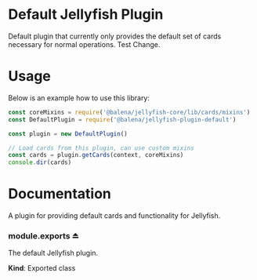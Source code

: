 # Default Jellyfish Plugin

Default plugin that currently only provides the default set of cards necessary for normal operations.
Test Change.

# Usage

Below is an example how to use this library:

```js
const coreMixins = require('@balena/jellyfish-core/lib/cards/mixins')
const DefaultPlugin = require('@balena/jellyfish-plugin-default')

const plugin = new DefaultPlugin()

// Load cards from this plugin, can use custom mixins
const cards = plugin.getCards(context, coreMixins)
console.dir(cards)
```

# Documentation

A plugin for providing default cards and functionality for Jellyfish.

<a name="exp_module_plugin--module.exports"></a>

### module.exports ⏏
The default Jellyfish plugin.

**Kind**: Exported class  
